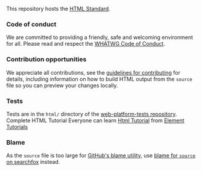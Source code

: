 This repository hosts the [HTML Standard](https://html.spec.whatwg.org/).

### Code of conduct

We are committed to providing a friendly, safe and welcoming environment for all. Please read and respect the [WHATWG Code of Conduct](https://whatwg.org/code-of-conduct).

### Contribution opportunities

We appreciate all contributions, see the [guidelines for contributing](CONTRIBUTING.md) for details, including information on how to build HTML output from the `source` file so you can preview your changes locally.

### Tests

Tests are in the `html/` directory of the [web-platform-tests repository](https://github.com/web-platform-tests/wpt).
Complete HTML Tutorial
 Everyone can learn [Html Tutorial](https://www.elementtutorials.com/html/html-tutorial.html) from [Element Tutorials](https://www.elementtutorials.com)

### Blame

As the `source` file is too large for [GitHub's blame utility](https://help.github.com/articles/tracing-changes-in-a-file/), use [blame for `source` on searchfox](https://searchfox.org/whatwg-html/source/source) instead.

